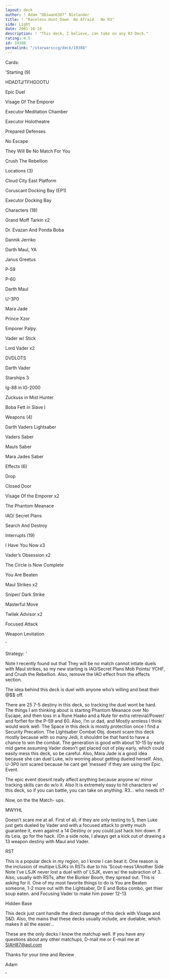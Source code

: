 ```yaml
---
layout: deck
author: ! Adam "Obiwan6387" Nielander
title: ! "Raceless Hunt Down  Be Afraid   No R3"
side: Light
date: 2001-10-18
description: ! "This deck, I believe, can take on any R3 Deck."
rating: 4.5
id: 19388
permalink: "/starwarsccg/deck/19388"
---
```

Cards: 

'Starting (9)


HDADTJ/TFHGOOTU

Epic Duel

Visage Of The Emporer

Executor Meditation Chamber

Executor Holotheatre

Prepared Defenses

No Escape

They Will Be No Match For You

Crush The Rebellion


Locations (3)


Cloud City East Platform

Coruscant Docking Bay (EP1)

Executor Docking Bay


Characters (18)


Grand Moff Tarkin x2

Dr. Evazan And Ponda Boba

Dannik Jerriko

Darth Maul, YA

Janus Greetus

P-59

P-60

Darth Maul

U-3P0

Mara Jade

Prince Xzor

Emporer Palpy.

Vader w/ Stick

Lord Vader x2

DVDLOTS

Darth Vader


Starships 3


Ig-88 in IG-2000

Zuckuss in Mist Hunter

Boba Fett in Slave I


Weapons (4)


Darth Vaders Lightsaber

Vaders Saber

Mauls Saber

Mara Jades Saber


Effects (6)


Drop

Closed Door

Visage Of the Emporer x2

The Phantom Meanace

IAO/ Secret Plans

Search And Destroy


Interrupts (19)


I Have You Now x3

Vader&#8217;s Obsession x2

The Circle is Now Complete

You Are Beaten

Maul Strikes x2

Sniper/ Dark Strike

Masterful Move

Twilek Advisor x2

Focused Attack

Weapon Levitation



'

Strategy: '

Note I recently found out that They will be no match cannot intiate duels with Maul strikes, so my new starting is IAO/Secret Plans Mob Points/ YCHF, and Crush the Rebellion. Also, remove the IAO effect from the effects section.




The idea behind this deck is duel with anyone who’s willing and beat their @$$ off. 

There are 25 7-5 destiny in this deck, so tracking the duel wont be hard. The things I am thinking about is starting Phantom Meanace over No Escape, and then toss in a Rune Haako and a Nute for extra retrevial/Power/ and forfiet for the P-59 and 60. Also, I’m ur dad, and  Mostly armless I think would work well. The Space in this deck is mostly protection once I find a Security Precation. The Lightsaber Combat Obj. doesnt scare this deck mostly because with so many Jedi, it shouldnt be that hard to have a chance to win the combat. The generation is good with about 10-15 by early mid game assuming Vader doesn’t get placed out of play early, which could easily mess this deck, so be careful. Also, Mara Jade is a good idea because she can duel Luke, w/o worring about getting dueled herself.  Also, U-3P0 isnt scared because he cant get ’messed’ if they are using the Epic Event. 

The epic event doesnt really affect anything because anyone w/ minor tracking skills can do w/o it. Also It is extremely easy to hit characters w/ this deck, so if you can battle, you can take on anything. R3... who needs it?


Now, on the the Match- ups.


MWYHL


Doesn’t scare me at all.  First of all, if they are only testing to 5, then Luke just gets dueled by Vader and with a focused attack to pretty much guarantee it, even against a 14 Destiny or you could just hack him down.  If its Leia, go for the hack. (On a side note, I always get a kick out of drawing a 13 weapon destiny with Maul and Vader. 


RST


This is a popular deck in my region, so I know I can beat it.  One reason is the inclusion of multipe LSJKs in RSTs due to his ’Scout-ness’(Another Side Note I’ve  LSJK never lost a duel with ol’ LSJK, even w/ the subraction of 3.  Also, usually with RSTs, after the Bunker Boom, they spread out.  This is asking for it.  One of my most favorite things to do is You are Beaten someone, 1-2 more out with the Lightsaber, Dr E and Boba combo, get thier soup eaten. and Focusing Vader to make him power 12-13 


Hidden Base


This deck just cant handle the direct damage of this deck with Visage and  S&D. Also, the mains that these decks usually include, are duelable, which makes it all the easier...


These are the only decks I know the matchup well. If you have any questions about any other matchups, D-mail me or E-mail me at SIAH87@aol.com


Thanks for your time and Review 

Adam




'
